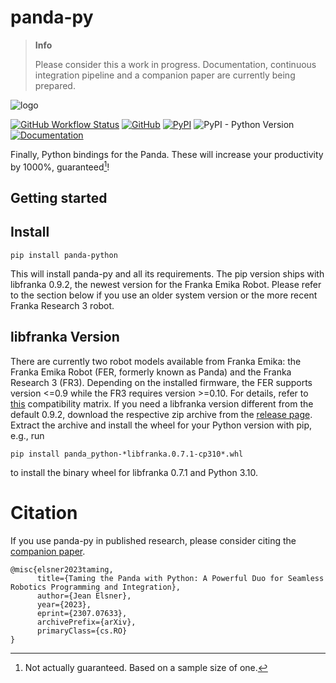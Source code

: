 # panda-py

> **Info**
>
> Please consider this a work in progress. Documentation, continuous integration pipeline and a companion paper are currently being prepared.

![logo](https://github.com/JeanElsner/panda-py/blob/main/logo.jpg?raw=true)

[![GitHub Workflow Status](https://img.shields.io/github/actions/workflow/status/JeanElsner/panda-py/build.yml)](https://github.com/JeanElsner/panda-py/actions/workflows/build.yml)
[![GitHub](https://img.shields.io/github/license/JeanElsner/panda-py)](https://www.apache.org/licenses/LICENSE-2.0)
[![PyPI](https://img.shields.io/pypi/v/panda-python)](https://pypi.org/project/panda-python/)
![PyPI - Python Version](https://img.shields.io/pypi/pyversions/panda-python)
[![Documentation](https://shields.io/badge/-Documentation-informational)](https://jeanelsner.github.io/panda-py/)

Finally, Python bindings for the Panda. These will increase your productivity by 1000%, guaranteed[^1]!

## Getting started



## Install

```
pip install panda-python
```

This will install panda-py and all its requirements. The pip version ships with libfranka 0.9.2, the newest version for the Franka Emika Robot. Please refer to the section below if you use an older system version or the more recent Franka Research 3 robot. 

## libfranka Version

There are currently two robot models available from Franka Emika: the Franka Emika Robot (FER, formerly known as Panda) and the Franka Research 3 (FR3). Depending on the installed firmware, the FER supports version <=0.9 while the FR3 requires version >=0.10. For details, refer to [this](https://frankaemika.github.io/docs/compatibility.html) compatibility matrix. If you need a libfranka version different from the default 0.9.2, download the respective zip archive from the [release page](https://github.com/JeanElsner/panda-py/releases). Extract the archive and install the wheel for your Python version with pip, e.g., run
```
pip install panda_python-*libfranka.0.7.1-cp310*.whl
```
to install the binary wheel for libfranka 0.7.1 and Python 3.10.

# Citation

If you use panda-py in published research, please consider citing the [companion paper](https://arxiv.org/abs/2307.07633).

```
@misc{elsner2023taming,
      title={Taming the Panda with Python: A Powerful Duo for Seamless Robotics Programming and Integration}, 
      author={Jean Elsner},
      year={2023},
      eprint={2307.07633},
      archivePrefix={arXiv},
      primaryClass={cs.RO}
}
```

[^1]: Not actually guaranteed. Based on a sample size of one.
